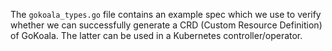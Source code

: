 The `gokoala_types.go` file contains an example spec which we use to verify whether we can 
successfully generate a CRD (Custom Resource Definition) of GoKoala. The latter can be 
used in a Kubernetes controller/operator.
